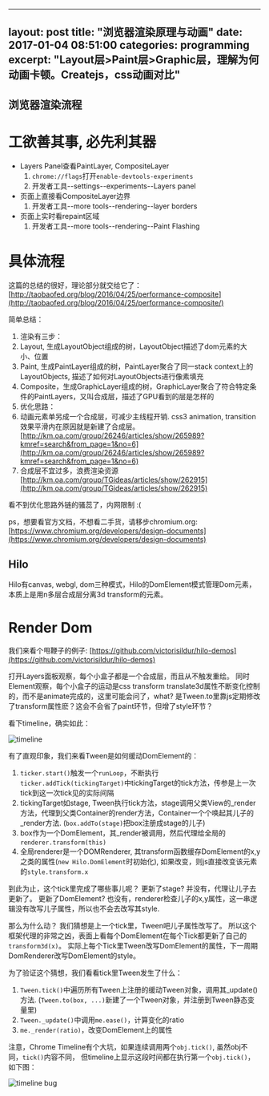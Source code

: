 ----
layout: post
title: "浏览器渲染原理与动画"
date: 2017-01-04 08:51:00
categories: programming
excerpt: "Layout层>Paint层>Graphic层，理解为何动画卡顿。Createjs，css动画对比"
---

## 浏览器渲染流程

# 工欲善其事, 必先利其器

* Layers Panel查看PaintLayer, CompositeLayer
  1. `chrome://flags`打开`enable-devtools-experiments`
  2. 开发者工具--settings--experiments--Layers panel
* 页面上直接看CompositeLayer边界
  1. 开发者工具--more tools--rendering--layer borders
* 页面上实时看repaint区域
  1. 开发者工具--more tools--rendering--Paint Flashing

# 具体流程

这篇的总结的很好，理论部分就交给它了：[http://taobaofed.org/blog/2016/04/25/performance-composite](http://taobaofed.org/blog/2016/04/25/performance-composite/)

简单总结：

1. 渲染有三步：
  1. Layout, 生成LayoutObject组成的树，LayoutObject描述了dom元素的大小、位置
  2. Paint, 生成PaintLayer组成的树，PaintLayer聚合了同一stack context上的LayoutObjects, 描述了如何对LayoutObjects进行像素填充
  3. Composite，生成GraphicLayer组成的树，GraphicLayer聚合了符合特定条件的PaintLayers，又叫合成层，描述了GPU看到的层是怎样的
2. 优化思路：
  1. 动画元素单另成一个合成层，可减少主线程开销. css3 animation, transition效果平滑内在原因就是新建了合成层。[http://km.oa.com/group/26246/articles/show/265989?kmref=search&from_page=1&no=6](http://km.oa.com/group/26246/articles/show/265989?kmref=search&from_page=1&no=6)
  2. 合成层不宜过多，浪费渲染资源[http://km.oa.com/group/TGideas/articles/show/262915](http://km.oa.com/group/TGideas/articles/show/262915)

看不到优化思路外链的骚蕊了，内网限制 :(

ps，想要看官方文档，不想看二手货，请移步chromium.org: [https://www.chromium.org/developers/design-documents](https://www.chromium.org/developers/design-documents)

## Hilo

Hilo有canvas, webgl, dom三种模式，Hilo的DomElement模式管理Dom元素，本质上是用n多层合成层分离3d transform的元素。

# Render Dom

我们来看个甩鞭子的例子: [https://github.com/victorisildur/hilo-demos](https://github.com/victorisildur/hilo-demos) 

打开Layers面板观察，每个小盒子都是一个合成层，而且从不触发重绘。
同时Element观察，每个小盒子的运动是css transform translate3d属性不断变化控制的，而不是animate完成的，这里可能会问了，what? 
是Tween.to里靠js定期修改了transform属性麽？这会不会省了paint环节，但增了style环节？

看下timeline，确实如此：

![timeline]({{site.url}}/assets/images/hilo_tween_render.png)

有了直观印象，我们来看Tween是如何缓动DomElement的：

1. `ticker.start()`触发一个`runLoop`，不断执行`ticker.addTick(tickingTarget)`中tickingTarget的tick方法，传参是上一次tick到这一次tick见的实际间隔
2. tickingTarget如stage, Tween执行tick方法，stage调用父类View的_render方法，代理到父类Container的render方法，Container一个个唤起其儿子的_render方法. (`box.addTo(stage)`把box注册成stage的儿子)
3. box作为一个DomElement，其_render被调用，然后代理给全局的`renderer.transform(this)`
4. 全局renderer是一个DOMRenderer, 其transform函数缓存DomElement的x,y之类的属性(`new Hilo.DomElement`时初始化), 如果改变，则js直接改变该元素的`style.transform.x`

到此为止，这个tick里完成了哪些事儿呢？
更新了stage? 并没有，代理让儿子去更新了。
更新了DomElement? 也没有，renderer检查儿子的x,y属性，这一串逻辑没有改写儿子属性，所以也不会去改写其style.

那么为什么动？
我们猜想是上一个tick里，Tween吧儿子属性改写了。
所以这个框架代理的非常之凶，表面上看每个DomElement在每个Tick都更新了自己的`transform3d(x)`。
实际上每个Tick里Tween改写DomElement的属性，下一周期DomRenderer改写DomElement的style。

为了验证这个猜想，我们看看tick里Tween发生了什么：

1. `Tween.tick()`中遍历所有Tween上注册的缓动Tween对象，调用其_update()方法. (`Tween.to(box, ...)`新建了一个Tween对象，并注册到Tween静态变量里)
2. `Tween._update()`中调用`me.ease()`，计算变化的ratio
3. `me._render(ratio)`，改变DomElement上的属性

注意，Chrome Timeline有个大坑，如果连续调用两个`obj.tick()`, 虽然obj不同，`tick()`内容不同，
但timeline上显示这段时间都在执行第一个`obj.tick()`，如下图：

![timeline bug]({{site.url}}/assets/images/hilo_stage_tween_tick.png)



